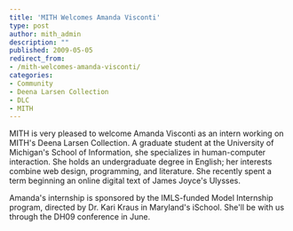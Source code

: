 ```yaml
---
title: 'MITH Welcomes Amanda Visconti'
type: post
author: mith_admin
description: ""
published: 2009-05-05
redirect_from: 
- /mith-welcomes-amanda-visconti/
categories:
- Community
- Deena Larsen Collection
- DLC
- MITH
---
```

MITH is very pleased to welcome Amanda Visconti as an intern working on MITH's Deena Larsen Collection. A graduate student at the University of Michigan's School of Information, she specializes in human-computer interaction. She holds an undergraduate degree in English; her interests combine web design, programming, and literature. She recently spent a term beginning an online digital text of James Joyce's Ulysses.

Amanda's internship is sponsored by the IMLS-funded Model Internship program, directed by Dr. Kari Kraus in Maryland's iSchool. She'll be with us through the DH09 conference in June.
